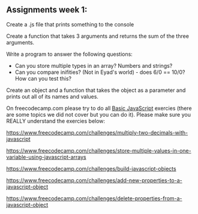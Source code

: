 ## Assignments week 1:

Create a .js file that prints something to the console

Create a function that takes 3 arguments and returns the sum of the three arguments.

Write a program to answer the following questions:
* Can you store multiple types in an array? Numbers and strings?
* Can you compare inifities? (Not in Eyad's world) - does 6/0 == 10/0? How can you test this?

Create an object and a function that takes the object as a parameter and prints out all of its names and values.

On freecodecamp.com please try to do all [Basic JavaScript](https://www.freecodecamp.com/challenges/learn-how-free-code-camp-works) exercies (there are some topics we did not cover but you can do it). Please make sure you REALLY understand the exercies below:

https://www.freecodecamp.com/challenges/multiply-two-decimals-with-javascript

https://www.freecodecamp.com/challenges/store-multiple-values-in-one-variable-using-javascript-arrays

https://www.freecodecamp.com/challenges/build-javascript-objects

https://www.freecodecamp.com/challenges/add-new-properties-to-a-javascript-object

https://www.freecodecamp.com/challenges/delete-properties-from-a-javascript-object
